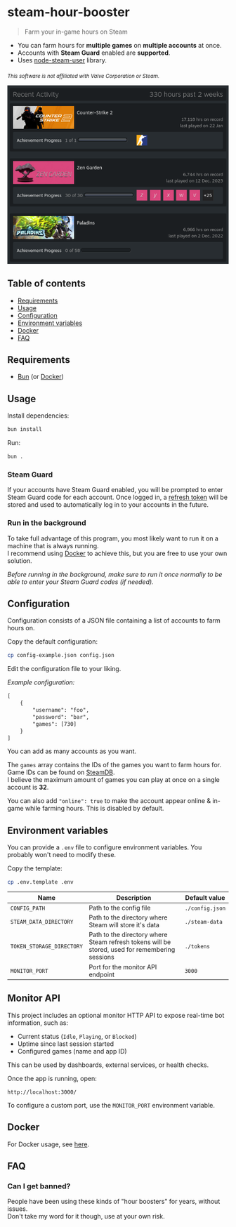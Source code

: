 # steam-hour-booster
> Farm your in-game hours on Steam
- You can farm hours for **multiple games** on **multiple accounts** at once.
- Accounts with **Steam Guard** enabled are **supported**.
- Uses [node-steam-user](https://github.com/DoctorMcKay/node-steam-user) library.

<sub>*This software is not affiliated with Valve Corporation or Steam.*</sub>

![Result of hours farming](./result.png)

## Table of contents
- [Requirements](#requirements)
- [Usage](#usage)
- [Configuration](#configuration)
- [Environment variables](#environment-variables)
- [Docker](#docker)
- [FAQ](#faq)

## Requirements
- [Bun](https://bun.sh/) (or [Docker](https://www.docker.com/))

## Usage

Install dependencies:
```bash
bun install
```

Run:
```bash
bun .
```

### Steam Guard
If your accounts have Steam Guard enabled, you will be prompted to enter Steam Guard code for each account.
Once logged in, a [refresh token](https://github.com/DoctorMcKay/node-steam-user?tab=readme-ov-file#using-refresh-tokens) will be stored and used to automatically log in to your accounts in the future.

### Run in the background
To take full advantage of this program, you most likely want to run it on a machine that is always running.\
I recommend using [Docker](#docker) to achieve this, but you are free to use your own solution.

*Before running in the background, make sure to run it once normally to be able to enter your Steam Guard codes (if needed).*

## Configuration

Configuration consists of a JSON file containing a list of accounts to farm hours on.

Copy the default configuration:

```bash
cp config-example.json config.json
```

Edit the configuration file to your liking.

*Example configuration:*

```jsonc
[
    {
        "username": "foo",
        "password": "bar",
        "games": [730]
    }
]
```

You can add as many accounts as you want.

The `games` array contains the IDs of the games you want to farm hours for. Game IDs can be found on [SteamDB](https://steamdb.info/).\
I believe the maximum amount of games you can play at once on a single account is **32**.

You can also add `"online": true` to make the account appear online & in-game while farming hours. This is disabled by default.

## Environment variables
You can provide a `.env` file to configure environment variables. You probably won't need to modify these.

Copy the template:
```bash
cp .env.template .env
```

| Name | Description | Default value |
| --- | --- | --- |
| `CONFIG_PATH` | Path to the config file | `./config.json` |
| `STEAM_DATA_DIRECTORY` | Path to the directory where Steam will store it's data | `./steam-data` |
| `TOKEN_STORAGE_DIRECTORY` | Path to the directory where Steam refresh tokens will be stored, used for remembering sessions | `./tokens` |
| `MONITOR_PORT` | Port for the monitor API endpoint | `3000` |

## Monitor API

This project includes an optional monitor HTTP API to expose real-time bot information, such as:

- Current status (`Idle`, `Playing`, or `Blocked`)
- Uptime since last session started
- Configured games (name and app ID)

This can be used by dashboards, external services, or health checks.

Once the app is running, open:
```
http://localhost:3000/
```

To configure a custom port, use the `MONITOR_PORT` environment variable.

## Docker

For Docker usage, see [here](https://hub.docker.com/r/drwarpman/steam-hour-booster).

## FAQ

### Can I get banned?
People have been using these kinds of "hour boosters" for years, without issues.\
Don't take my word for it though, use at your own risk.
